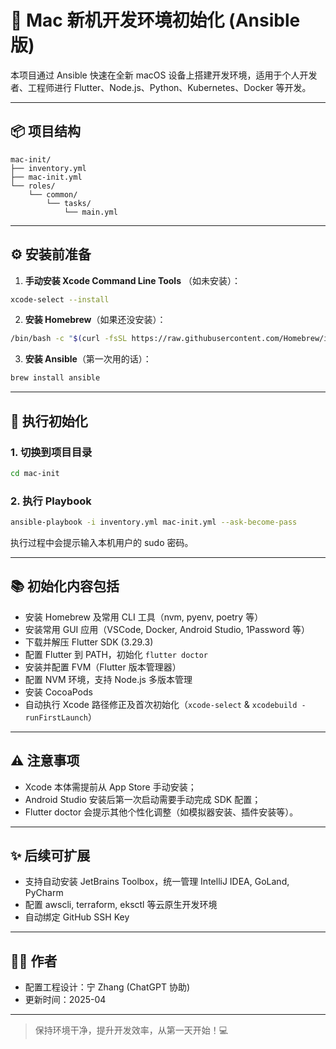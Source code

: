 # 🚀 Mac 新机开发环境初始化 (Ansible 版)

本项目通过 Ansible 快速在全新 macOS 设备上搭建开发环境，适用于个人开发者、工程师进行 Flutter、Node.js、Python、Kubernetes、Docker 等开发。

---

## 📦 项目结构

```
mac-init/
├── inventory.yml
├── mac-init.yml
└── roles/
    └── common/
        └── tasks/
            └── main.yml
```

---

## ⚙️ 安装前准备

1. **手动安装 Xcode Command Line Tools** （如未安装）：

```bash
xcode-select --install
```

2. **安装 Homebrew**（如果还没安装）：

```bash
/bin/bash -c "$(curl -fsSL https://raw.githubusercontent.com/Homebrew/install/HEAD/install.sh)"
```

3. **安装 Ansible**（第一次用的话）：

```bash
brew install ansible
```

---

## 🚀 执行初始化

### 1. 切换到项目目录

```bash
cd mac-init
```

### 2. 执行 Playbook

```bash
ansible-playbook -i inventory.yml mac-init.yml --ask-become-pass
```

执行过程中会提示输入本机用户的 sudo 密码。

---

## 📚 初始化内容包括

- 安装 Homebrew 及常用 CLI 工具（nvm, pyenv, poetry 等）
- 安装常用 GUI 应用（VSCode, Docker, Android Studio, 1Password 等）
- 下载并解压 Flutter SDK (3.29.3)
- 配置 Flutter 到 PATH，初始化 `flutter doctor`
- 安装并配置 FVM（Flutter 版本管理器）
- 配置 NVM 环境，支持 Node.js 多版本管理
- 安装 CocoaPods
- 自动执行 Xcode 路径修正及首次初始化（`xcode-select` & `xcodebuild -runFirstLaunch`）

---

## ⚠️ 注意事项

- Xcode 本体需提前从 App Store 手动安装；
- Android Studio 安装后第一次启动需要手动完成 SDK 配置；
- Flutter doctor 会提示其他个性化调整（如模拟器安装、插件安装等）。

---

## ✨ 后续可扩展

- 支持自动安装 JetBrains Toolbox，统一管理 IntelliJ IDEA, GoLand, PyCharm
- 配置 awscli, terraform, eksctl 等云原生开发环境
- 自动绑定 GitHub SSH Key

---

## 👨‍💻 作者
- 配置工程设计：宁 Zhang (ChatGPT 协助)
- 更新时间：2025-04

---

> 保持环境干净，提升开发效率，从第一天开始！💻

